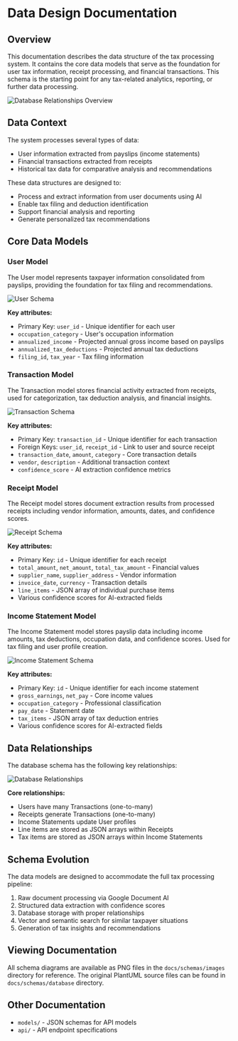 # Data Design Documentation

## Overview
This documentation describes the data structure of the tax processing system. It contains the core data models that serve as the foundation for user tax information, receipt processing, and financial transactions. This schema is the starting point for any tax-related analytics, reporting, or further data processing.

![Database Relationships Overview](images/raw_tables_relationships.png)

## Data Context
The system processes several types of data:
- User information extracted from payslips (income statements)
- Financial transactions extracted from receipts
- Historical tax data for comparative analysis and recommendations

These data structures are designed to:
- Process and extract information from user documents using AI
- Enable tax filing and deduction identification
- Support financial analysis and reporting
- Generate personalized tax recommendations

## Core Data Models

### User Model
The User model represents taxpayer information consolidated from payslips, providing the foundation for tax filing and recommendations.

![User Schema](images/user_schema.png)

**Key attributes:**
- Primary Key: `user_id` - Unique identifier for each user
- `occupation_category` - User's occupation information
- `annualized_income` - Projected annual gross income based on payslips
- `annualized_tax_deductions` - Projected annual tax deductions
- `filing_id`, `tax_year` - Tax filing information

### Transaction Model
The Transaction model stores financial activity extracted from receipts, used for categorization, tax deduction analysis, and financial insights.

![Transaction Schema](images/transaction_schema.png)

**Key attributes:**
- Primary Key: `transaction_id` - Unique identifier for each transaction
- Foreign Keys: `user_id`, `receipt_id` - Link to user and source receipt
- `transaction_date`, `amount`, `category` - Core transaction details
- `vendor`, `description` - Additional transaction context
- `confidence_score` - AI extraction confidence metrics

### Receipt Model
The Receipt model stores document extraction results from processed receipts including vendor information, amounts, dates, and confidence scores.

![Receipt Schema](images/receipt_schema.png)

**Key attributes:**
- Primary Key: `id` - Unique identifier for each receipt
- `total_amount`, `net_amount`, `total_tax_amount` - Financial values
- `supplier_name`, `supplier_address` - Vendor information
- `invoice_date`, `currency` - Transaction details
- `line_items` - JSON array of individual purchase items
- Various confidence scores for AI-extracted fields

### Income Statement Model
The Income Statement model stores payslip data including income amounts, tax deductions, occupation data, and confidence scores. Used for tax filing and user profile creation.

![Income Statement Schema](images/income_statement_schema.png)

**Key attributes:**
- Primary Key: `id` - Unique identifier for each income statement
- `gross_earnings`, `net_pay` - Core income values
- `occupation_category` - Professional classification
- `pay_date` - Statement date
- `tax_items` - JSON array of tax deduction entries
- Various confidence scores for AI-extracted fields

## Data Relationships
The database schema has the following key relationships:

![Database Relationships](images/relationships.png)

**Core relationships:**
- Users have many Transactions (one-to-many)
- Receipts generate Transactions (one-to-many)
- Income Statements update User profiles
- Line items are stored as JSON arrays within Receipts
- Tax items are stored as JSON arrays within Income Statements

## Schema Evolution
The data models are designed to accommodate the full tax processing pipeline:
1. Raw document processing via Google Document AI
2. Structured data extraction with confidence scores
3. Database storage with proper relationships
4. Vector and semantic search for similar taxpayer situations
5. Generation of tax insights and recommendations

## Viewing Documentation
All schema diagrams are available as PNG files in the `docs/schemas/images` directory for reference. The original PlantUML source files can be found in `docs/schemas/database` directory.

## Other Documentation

- `models/` - JSON schemas for API models
- `api/` - API endpoint specifications
